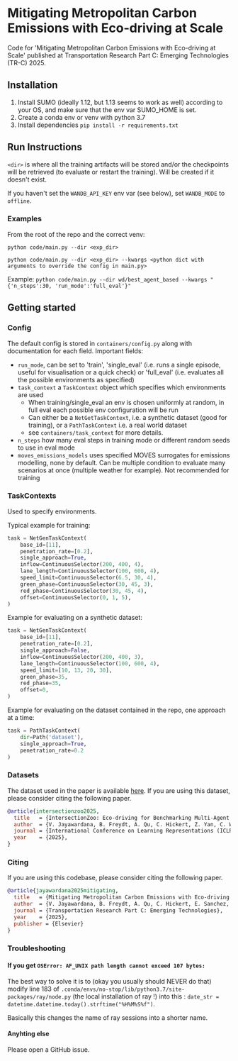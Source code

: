 # Mitigating Metropolitan Carbon Emissions with Eco-driving at Scale

Code for 'Mitigating Metropolitan Carbon Emissions with Eco-driving at Scale' published at Transportation Research Part C: Emerging Technologies (TR-C) 2025.

## Installation
1. Install SUMO (ideally 1.12, but 1.13 seems to work as well) according to your OS, and make sure that the env var SUMO_HOME is set.
2. Create a conda env or venv with python 3.7
3. Install dependencies `pip install -r requirements.txt`

## Run Instructions
`<dir>` is where all the training artifacts will be stored and/or the checkpoints will be retrieved (to evaluate or restart the training). Will be created if it doesn't exist.

If you haven't set the `WANDB_API_KEY` env var (see below), set `WANDB_MODE` to `offline`.

### Examples
From the root of the repo and the correct venv:

`python code/main.py --dir <exp_dir>`

`python code/main.py --dir <exp_dir> --kwargs <python dict with arguments to override the config in main.py>`

Example:
`python code/main.py --dir wd/best_agent_based --kwargs "{'n_steps':30, 'run_mode':'full_eval'}" `

## Getting started

### Config
The default config is stored in `containers/config.py` along with documentation for each field.
Important fields:

- `run_mode`, can be set to 'train',  'single_eval'
(i.e. runs a single episode, useful for visualisation or a quick check) or 'full_eval'
(i.e. evaluates all the possible environments as specified)
- `task_context` a `TaskContext` object which specifies which environments are used
  - When training/single_eval an env is chosen uniformly at random, in full eval each possible env configuration will be run
  - Can either be a `NetGetTaskContext`, i.e. a synthetic dataset (good for training), or a `PathTaskContext` i.e. a real world dataset
  - see `containers/task_context` for more details.
- `n_steps` how many eval steps in training mode or different random seeds to use in eval mode
- `moves_emissions_models` uses specified MOVES surrogates for emissions modelling, none by default. Can be multiple condition to evaluate many scenarios at once (multiple weather for example).
Not recommended for training

### TaskContexts

Used to specify environments.

Typical example for training:
```python
task = NetGenTaskContext(
    base_id=[11],
    penetration_rate=[0.2],
    single_approach=True,
    inflow=ContinuousSelector(200, 400, 4),
    lane_length=ContinuousSelector(100, 600, 4),
    speed_limit=ContinuousSelector(6.5, 30, 4),
    green_phase=ContinuousSelector(30, 45, 3),
    red_phase=ContinuousSelector(30, 45, 4),
    offset=ContinuousSelector(0, 1, 5),
)
```

Example for evaluating on a synthetic dataset:
```python
task = NetGenTaskContext(
    base_id=[11],
    penetration_rate=[0.2],
    single_approach=False,
    inflow=ContinuousSelector(200, 400, 3),
    lane_length=ContinuousSelector(100, 600, 4),
    speed_limit=[10, 13, 20, 30],
    green_phase=35,
    red_phase=35,
    offset=0,
)
```

Example for evaluating on the dataset contained in the repo, one approach at a time:
```python
task = PathTaskContext(
    dir=Path('dataset'),
    single_approach=True,
    penetration_rate=0.2
)
```
### Datasets

The dataset used in the paper is available [here](https://drive.google.com/drive/folders/1y3W83MPfnt9mSFGbg8L9TLHTXElXvcHs). If you are using this dataset, please consider citing the following paper.

```bibtex
@article{intersectionzoo2025,
  title   = {IntersectionZoo: Eco-driving for Benchmarking Multi-Agent Contextual Reinforcement Learning, },
  author  = {V. Jayawardana, B. Freydt, A. Qu, C. Hickert, Z. Yan, C. Wu},
  journal = {International Conference on Learning Representations (ICLR)},
  year    = {2025},
}
```

### Citing

If you are using this codebase, please consider citing the following paper.

```bibtex
@article{jayawardana2025mitigating,
  title   = {Mitigating Metropolitan Carbon Emissions with Eco-driving at Scale},
  author  = {V. Jayawardana, B. Freydt, A. Qu, C. Hickert, E. Sanchez, C. Tang, M. Tylor, B. Leonard, C. Wu},
  journal = {Transportation Research Part C: Emerging Technologies},
  year    = {2025},
  publisher = {Elsevier}
}
```

###  Troubleshooting

#### If you get `OSError: AF_UNIX path length cannot exceed 107 bytes:`

The best way to solve it is to (okay you usually should NEVER do that) modify line 183 of `.conda/envs/no-stop/lib/python3.7/site-packages/ray/node.py`
(the local installation of ray !) into this : `date_str = datetime.datetime.today().strftime("%H%M%S%f")`.

Basically this changes the name of ray sessions into a shorter name.

#### Anyhting else

Please open a GitHub issue. 

